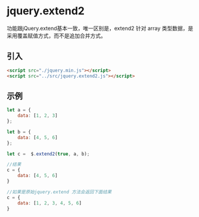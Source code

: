# jquery.extend2
功能跟jQuery.extend基本一致，唯一区别是，extend2 针对 array 类型数据，是采用覆盖赋值方式，而不是追加合并方式。

## 引入

``` html
<script src="./jquery.min.js"></script>
<script src="../src/jquery.extend2.js"></script>
```

## 示例

``` javascript
let a = {
	data: [1, 2, 3]
};

let b = {
	data: [4, 5, 6]
};

let c =  $.extend2(true, a, b);

//结果
c = {
	data: [4, 5, 6]
}

//如果是原始jquery.extend 方法会返回下面结果
c = {
	data: [1, 2, 3, 4, 5, 6]
}
```
